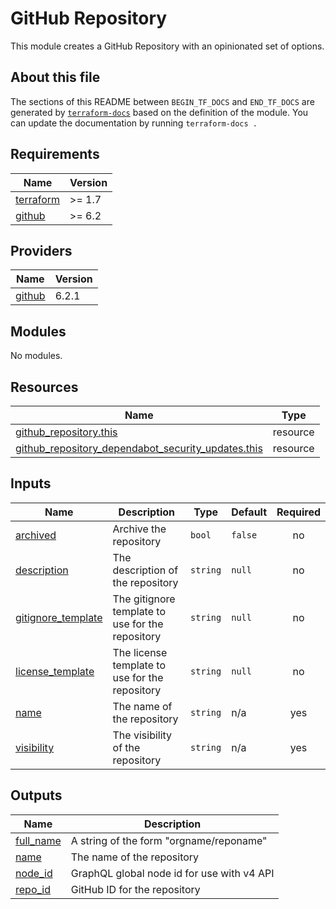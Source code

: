 # GitHub Repository

This module creates a GitHub Repository with an opinionated set of options.

## About this file

The sections of this README between `BEGIN_TF_DOCS` and `END_TF_DOCS` are generated by [`terraform-docs`](https://terraform-docs.io/) based on the definition of the module. You can update the documentation by running `terraform-docs .`

<!-- BEGIN_TF_DOCS -->
## Requirements

| Name | Version |
|------|---------|
| <a name="requirement_terraform"></a> [terraform](#requirement\_terraform) | >= 1.7 |
| <a name="requirement_github"></a> [github](#requirement\_github) | >= 6.2 |

## Providers

| Name | Version |
|------|---------|
| <a name="provider_github"></a> [github](#provider\_github) | 6.2.1 |

## Modules

No modules.

## Resources

| Name | Type |
|------|------|
| [github_repository.this](https://registry.terraform.io/providers/integrations/github/latest/docs/resources/repository) | resource |
| [github_repository_dependabot_security_updates.this](https://registry.terraform.io/providers/integrations/github/latest/docs/resources/repository_dependabot_security_updates) | resource |

## Inputs

| Name | Description | Type | Default | Required |
|------|-------------|------|---------|:--------:|
| <a name="input_archived"></a> [archived](#input\_archived) | Archive the repository | `bool` | `false` | no |
| <a name="input_description"></a> [description](#input\_description) | The description of the repository | `string` | `null` | no |
| <a name="input_gitignore_template"></a> [gitignore\_template](#input\_gitignore\_template) | The gitignore template to use for the repository | `string` | `null` | no |
| <a name="input_license_template"></a> [license\_template](#input\_license\_template) | The license template to use for the repository | `string` | `null` | no |
| <a name="input_name"></a> [name](#input\_name) | The name of the repository | `string` | n/a | yes |
| <a name="input_visibility"></a> [visibility](#input\_visibility) | The visibility of the repository | `string` | n/a | yes |

## Outputs

| Name | Description |
|------|-------------|
| <a name="output_full_name"></a> [full\_name](#output\_full\_name) | A string of the form "orgname/reponame" |
| <a name="output_name"></a> [name](#output\_name) | The name of the repository |
| <a name="output_node_id"></a> [node\_id](#output\_node\_id) | GraphQL global node id for use with v4 API |
| <a name="output_repo_id"></a> [repo\_id](#output\_repo\_id) | GitHub ID for the repository |
<!-- END_TF_DOCS -->
